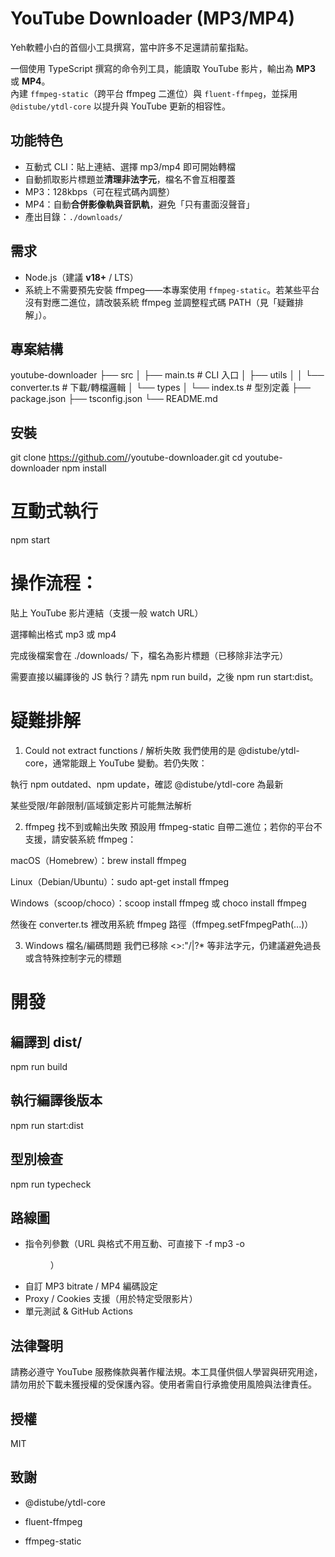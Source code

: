 # YouTube Downloader (MP3/MP4)
Yeh軟體小白的首個小工具撰寫，當中許多不足還請前輩指點。

一個使用 TypeScript 撰寫的命令列工具，能讀取 YouTube 影片，輸出為 **MP3** 或 **MP4**。  
內建 `ffmpeg-static`（跨平台 ffmpeg 二進位）與 `fluent-ffmpeg`，並採用 `@distube/ytdl-core` 以提升與 YouTube 更新的相容性。

## 功能特色
- 互動式 CLI：貼上連結、選擇 mp3/mp4 即可開始轉檔
- 自動抓取影片標題並**清理非法字元**，檔名不會互相覆蓋
- MP3：128kbps（可在程式碼內調整）
- MP4：自動**合併影像軌與音訊軌**，避免「只有畫面沒聲音」
- 產出目錄：`./downloads/`

## 需求
- Node.js（建議 **v18+** / LTS）
- 系統上不需要預先安裝 ffmpeg——本專案使用 `ffmpeg-static`。若某些平台沒有對應二進位，請改裝系統 ffmpeg 並調整程式碼 PATH（見「疑難排解」）。

## 專案結構
youtube-downloader
├── src
│ ├── main.ts # CLI 入口
│ ├── utils
│ │ └── converter.ts # 下載/轉檔邏輯
│ └── types
│ └── index.ts # 型別定義
├── package.json
├── tsconfig.json
└── README.md


## 安裝
git clone https://github.com/<your-username>/youtube-downloader.git
cd youtube-downloader
npm install


# 互動式執行
npm start


# 操作流程：

貼上 YouTube 影片連結（支援一般 watch URL）

選擇輸出格式 mp3 或 mp4

完成後檔案會在 ./downloads/ 下，檔名為影片標題（已移除非法字元）

需要直接以編譯後的 JS 執行？請先 npm run build，之後 npm run start:dist。

# 疑難排解
1) Could not extract functions / 解析失敗
我們使用的是 @distube/ytdl-core，通常能跟上 YouTube 變動。若仍失敗：

執行 npm outdated、npm update，確認 @distube/ytdl-core 為最新

某些受限/年齡限制/區域鎖定影片可能無法解析

2) ffmpeg 找不到或輸出失敗
預設用 ffmpeg-static 自帶二進位；若你的平台不支援，請安裝系統 ffmpeg：

macOS（Homebrew）：brew install ffmpeg

Linux（Debian/Ubuntu）：sudo apt-get install ffmpeg

Windows（scoop/choco）：scoop install ffmpeg 或 choco install ffmpeg

然後在 converter.ts 裡改用系統 ffmpeg 路徑（ffmpeg.setFfmpegPath(...)）

3) Windows 檔名/編碼問題
我們已移除 <>:"/\|?* 等非法字元，仍建議避免過長或含特殊控制字元的標題

# 開發

## 編譯到 dist/
npm run build

## 執行編譯後版本
npm run start:dist

## 型別檢查
npm run typecheck

## 路線圖
- 指令列參數（URL 與格式不用互動、可直接下 -f mp3 -o <dir>）
- 自訂 MP3 bitrate / MP4 編碼設定
- Proxy / Cookies 支援（用於特定受限影片）
- 單元測試 & GitHub Actions

## 法律聲明
請務必遵守 YouTube 服務條款與著作權法規。本工具僅供個人學習與研究用途，請勿用於下載未獲授權的受保護內容。使用者需自行承擔使用風險與法律責任。

## 授權
MIT

## 致謝
- @distube/ytdl-core

- fluent-ffmpeg

- ffmpeg-static
